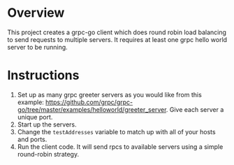 # Overview
This project creates a grpc-go client which does round robin load balancing to send requests to multiple servers. It requires at least one grpc hello world server to be running.

# Instructions
1. Set up as many grpc greeter servers as you would like from this example:  https://github.com/grpc/grpc-go/tree/master/examples/helloworld/greeter_server. Give each server a unique port.
2. Start up the servers.
3. Change the `testAddresses` variable to match up with all of your hosts and ports.
4. Run the client code. It will send rpcs to available servers using a simple round-robin strategy.